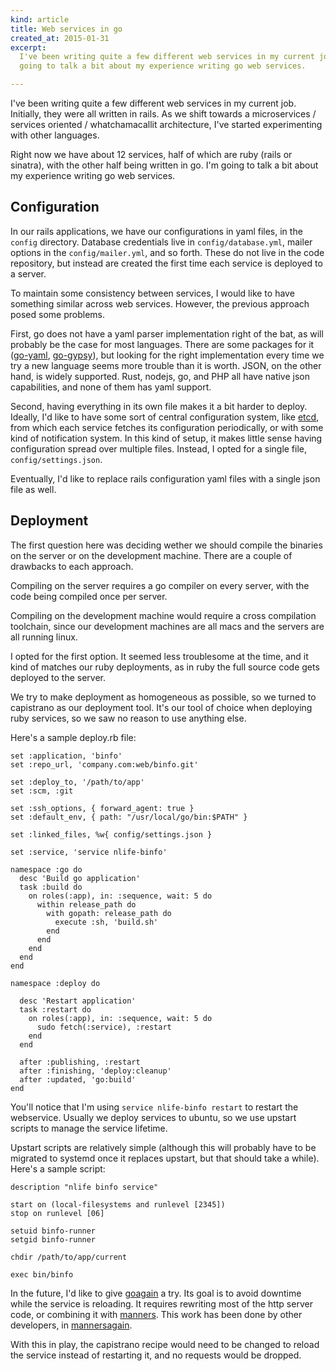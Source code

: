 ```yaml
---
kind: article
title: Web services in go
created_at: 2015-01-31
excerpt:
  I've been writing quite a few different web services in my current job. I'm
  going to talk a bit about my experience writing go web services.

---
```

I've been writing quite a few different web services in my current job.
Initially, they were all written in rails. As we shift towards a microservices
/ services oriented / whatchamacallit architecture, I've started experimenting
with other languages.

Right now we have about 12 services, half of which are ruby (rails or sinatra),
with the other half being written in go. I'm going to talk a bit about my
experience writing go web services.


Configuration
-------------

In our rails applications, we have our configurations in yaml files, in the
`config` directory. Database credentials live in `config/database.yml`, mailer
options in the `config/mailer.yml`, and so forth. These do not live in the code
repository, but instead are created the first time each service is deployed to
a server.

To maintain some consistency between services, I would like to have something
similar across web services. However, the previous approach posed some problems.

First, go does not have a yaml parser implementation right of the bat, as will
probably be the case for most languages. There are some packages for it
([go-yaml](https://github.com/go-yaml/yaml),
[go-gypsy](https://github.com/kylelemons/go-gypsy)), but looking for the right
implementation every time we try a new language seems more trouble than it is
worth. JSON, on the other hand, is widely supported. Rust, nodejs, go, and PHP
all have native json capabilities, and none of them has yaml support.

Second, having everything in its own file makes it a bit harder to deploy.
Ideally, I'd like to have some sort of central configuration system, like
[etcd](https://github.com/coreos/etcd), from which each service fetches its
configuration periodically, or with some kind of notification system. In this
kind of setup, it makes little sense having configuration spread over multiple
files. Instead, I opted for a single file, `config/settings.json`.

Eventually, I'd like to replace rails configuration yaml files with a single
json file as well.

Deployment
----------

The first question here was deciding wether we should compile the binaries on
the server or on the development machine. There are a couple of drawbacks to
each approach.

Compiling on the server requires a go compiler on every server, with the code
being compiled once per server.

Compiling on the development machine would require a cross compilation
toolchain, since our development machines are all macs and the servers are all
running linux.

I opted for the first option. It seemed less troublesome at the time, and it
kind of matches our ruby deployments, as in ruby the full source code gets
deployed to the server.

We try to make deployment as homogeneous as possible, so we turned to
capistrano as our deployment tool. It's our tool of choice when deploying ruby
services, so we saw no reason to use anything else.

Here's a sample deploy.rb file:

~~~~
set :application, 'binfo'
set :repo_url, 'company.com:web/binfo.git'

set :deploy_to, '/path/to/app'
set :scm, :git

set :ssh_options, { forward_agent: true }
set :default_env, { path: "/usr/local/go/bin:$PATH" }

set :linked_files, %w{ config/settings.json }

set :service, 'service nlife-binfo'

namespace :go do
  desc 'Build go application'
  task :build do
    on roles(:app), in: :sequence, wait: 5 do
      within release_path do
        with gopath: release_path do
          execute :sh, 'build.sh'
        end
      end
    end
  end
end

namespace :deploy do

  desc 'Restart application'
  task :restart do
    on roles(:app), in: :sequence, wait: 5 do
      sudo fetch(:service), :restart
    end
  end

  after :publishing, :restart
  after :finishing, 'deploy:cleanup'
  after :updated, 'go:build'
end
~~~~

You'll notice that I'm using `service nlife-binfo restart` to restart the
webservice.  Usually we deploy services to ubuntu, so we use upstart scripts to
manage the service lifetime.

Upstart scripts are relatively simple (although this will probably have to be
migrated to systemd once it replaces upstart, but that should take a while).
Here's a sample script:

~~~~
description "nlife binfo service"

start on (local-filesystems and runlevel [2345])
stop on runlevel [06]

setuid binfo-runner
setgid binfo-runner

chdir /path/to/app/current

exec bin/binfo
~~~~

In the future, I'd like to give [goagain](https://github.com/rcrowley/goagain)
a try. Its goal is to avoid downtime while the service is reloading.  It
requires rewriting most of the http server code, or combining it with
[manners](https://github.com/braintree/manners). This work has been done by
other developers, in [mannersagain](https://github.com/cupcake/mannersagain).

With this in play, the capistrano recipe would need to be changed to reload the
service instead of restarting it, and no requests would be dropped.
